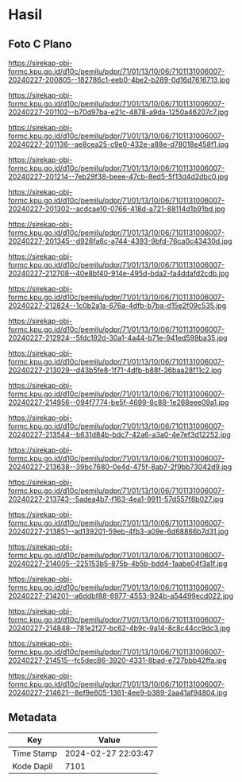 # Hasil

## Foto C Plano

https://sirekap-obj-formc.kpu.go.id/d10c/pemilu/pdpr/71/01/13/10/06/7101131006007-20240227-200805--182786c1-eeb0-4be2-b289-0d16d7616713.jpg

https://sirekap-obj-formc.kpu.go.id/d10c/pemilu/pdpr/71/01/13/10/06/7101131006007-20240227-201102--b70d97ba-e21c-4878-a9da-1250a46207c7.jpg

https://sirekap-obj-formc.kpu.go.id/d10c/pemilu/pdpr/71/01/13/10/06/7101131006007-20240227-201136--ae8cea25-c9e0-432e-a88e-d78018e458f1.jpg

https://sirekap-obj-formc.kpu.go.id/d10c/pemilu/pdpr/71/01/13/10/06/7101131006007-20240227-201214--7eb29f38-beee-47cb-8ed5-5f13d4d2dbc0.jpg

https://sirekap-obj-formc.kpu.go.id/d10c/pemilu/pdpr/71/01/13/10/06/7101131006007-20240227-201302--acdcae10-0766-418d-a721-88114d1b91bd.jpg

https://sirekap-obj-formc.kpu.go.id/d10c/pemilu/pdpr/71/01/13/10/06/7101131006007-20240227-201345--d926fa6c-a744-4393-9bfd-76ca0c43430d.jpg

https://sirekap-obj-formc.kpu.go.id/d10c/pemilu/pdpr/71/01/13/10/06/7101131006007-20240227-212708--40e8bf40-914e-495d-bda2-fa4ddafd2cdb.jpg

https://sirekap-obj-formc.kpu.go.id/d10c/pemilu/pdpr/71/01/13/10/06/7101131006007-20240227-212824--1c0b2a1a-676a-4dfb-b7ba-d15e2f09c535.jpg

https://sirekap-obj-formc.kpu.go.id/d10c/pemilu/pdpr/71/01/13/10/06/7101131006007-20240227-212924--5fdc192d-30a1-4a44-b71e-941ed599ba35.jpg

https://sirekap-obj-formc.kpu.go.id/d10c/pemilu/pdpr/71/01/13/10/06/7101131006007-20240227-213029--d43b5fe8-1f71-4dfb-b88f-36baa28f11c2.jpg

https://sirekap-obj-formc.kpu.go.id/d10c/pemilu/pdpr/71/01/13/10/06/7101131006007-20240227-214956--094f7774-be5f-4699-8c88-1e268eee09a1.jpg

https://sirekap-obj-formc.kpu.go.id/d10c/pemilu/pdpr/71/01/13/10/06/7101131006007-20240227-213544--b631d84b-bdc7-42a6-a3a0-4e7ef3d12252.jpg

https://sirekap-obj-formc.kpu.go.id/d10c/pemilu/pdpr/71/01/13/10/06/7101131006007-20240227-213638--39bc7680-0e4d-475f-8ab7-2f9bb73042d9.jpg

https://sirekap-obj-formc.kpu.go.id/d10c/pemilu/pdpr/71/01/13/10/06/7101131006007-20240227-213743--5adea4b7-f163-4ea1-9911-57d557f8b027.jpg

https://sirekap-obj-formc.kpu.go.id/d10c/pemilu/pdpr/71/01/13/10/06/7101131006007-20240227-213851--ad139201-59eb-4fb3-a09e-6d68866b7d31.jpg

https://sirekap-obj-formc.kpu.go.id/d10c/pemilu/pdpr/71/01/13/10/06/7101131006007-20240227-214005--225153b5-875b-4b5b-bdd4-1aabe04f3a1f.jpg

https://sirekap-obj-formc.kpu.go.id/d10c/pemilu/pdpr/71/01/13/10/06/7101131006007-20240227-214201--a6ddbf88-6977-4553-924b-a54499ecd022.jpg

https://sirekap-obj-formc.kpu.go.id/d10c/pemilu/pdpr/71/01/13/10/06/7101131006007-20240227-214848--781e2f27-bc62-4b9c-9a14-8c8c44cc9dc3.jpg

https://sirekap-obj-formc.kpu.go.id/d10c/pemilu/pdpr/71/01/13/10/06/7101131006007-20240227-214515--fc5dec86-3920-4331-8bad-e727bbb42ffa.jpg

https://sirekap-obj-formc.kpu.go.id/d10c/pemilu/pdpr/71/01/13/10/06/7101131006007-20240227-214621--8ef9e605-1361-4ee9-b389-2aa41af94804.jpg


## Metadata

| Key        | Value               |
| ---------- | ------------------- |
| Time Stamp | 2024-02-27 22:03:47 |
| Kode Dapil | 7101                |




